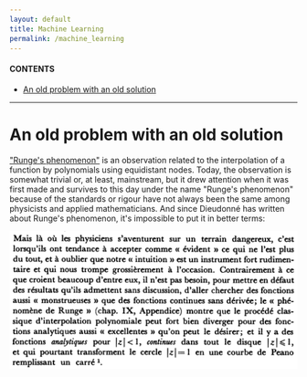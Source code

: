 ```yaml
---
layout: default
title: Machine Learning
permalink: /machine_learning
---
```


<!-- *Under construction* -->

#### CONTENTS
- [An old problem with an old solution](#an-old-problem-with-an-old-solution)

<hr>

# An old problem with an old solution
["Runge's phenomenon"](https://en.wikipedia.org/wiki/Runge's_phenomenon) is an observation related to the interpolation of a function by polynomials using equidistant nodes. Today, the observation is somewhat trivial or, at least, mainstream, but it drew attention when it was first made and survives to this day under the name "Runge's phenomenon" because of the standards or rigour have not always been the same among physicists and applied mathematicians. And since Dieudonné has written about Runge's phenomenon, it's impossible to put it in better terms:

![Dieudonné, Calcul Infinitésimal](/assets/snips/books/dieudonne_runge_phenomenon.png)
